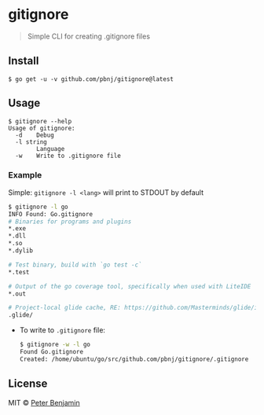 # gitignore

> Simple CLI for creating .gitignore files

## Install

```
$ go get -u -v github.com/pbnj/gitignore@latest
```

## Usage

```
$ gitignore --help
Usage of gitignore:
  -d    Debug
  -l string
        Language
  -w    Write to .gitignore file
```

### Example

Simple: `gitignore -l <lang>` will print to STDOUT by default

```sh
$ gitignore -l go
INFO Found: Go.gitignore
# Binaries for programs and plugins
*.exe
*.dll
*.so
*.dylib

# Test binary, build with `go test -c`
*.test

# Output of the go coverage tool, specifically when used with LiteIDE
*.out

# Project-local glide cache, RE: https://github.com/Masterminds/glide/issues/736
.glide/
```

-   To write to `.gitignore` file:
    ```sh
    $ gitignore -w -l go
    Found Go.gitignore
    Created: /home/ubuntu/go/src/github.com/pbnj/gitignore/.gitignore
    ```

## License

MIT &copy; [Peter Benjamin](https://pbnj.github.io/)
